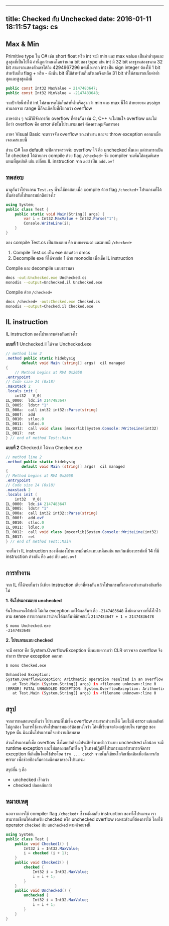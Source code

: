 
---
title: Checked กับ Unchecked
date: 2016-01-11 18:11:57
tags: cs
---

## Max & Min

Primitive type ใน C# เช่น short float หรือ int จะมี min และ max value เป็นค่าต่ำสุดและสูงสุดที่เป็นไปได้ ค่านี้ถูกกำหนดโดยจำนวน bit ของ type เช่น int มี 32 bit เลขฐานสองขนาด 32 bit สามารถแสดงตัวเลขได้ถึง 4294967296 แต่เนื่องจาก int เป็น sign integer ต้องใช้ 1 bit สำหรับเก็บ flag + หรือ - ดังนั้น bit ที่ใช้สำหรับเก็บตัวเลขจึงเหลือ 31 bit ทำให้สามารถเก็บค่าต่ำสุดและสูงสุดดังนี้

```csharp
public const Int32 MaxValue = 2147483647;
public const Int32 MinValue = -2147483648;
```

จากปัจจัยนี้ทำให้ int ไม่สามารถใช้เก็บค่าที่ต่ำหรือสูงกว่า min และ max นี้ได้ ถ้าพยายาม assign ค่านอกจาก range นี้ก็จะเกิดสิ่งที่เรียกกว่า overflow

ภาษาต่าง ๆ จะมีวิธีจัดการกับ overflow ที่ต่างกัน เช่น C, C++ จะไม่สนใจ overflow และไม่ถือว่า overflow คือ error ดังนั้นโปรแกรมเมอร์ ต้องควบคุมจัดการเอง

ภาษา Visual Basic จะตรวจจับ overflow ขณะทำงาน และจะ throw exception ออกมาเมื่อเจอเคสแบบนี้

ส่วน C# โดย default จะปิดการตรวจจับ overflow ไว้ คือ unchecked นั่นเอง แต่สามารถเปิดให้ checked ได้ด้วยการ compile ด้วย flag `/checked+` ซึ่ง compiler จะเพิ่มโค้ดชุดพิเศษแทนที่ชุดปกติ เช่น เปลี่ยน IL instruction จาก `add` เป็น `add.ovf`

## ทดสอบ

มาดูกันว่าโปรแกรม `Test.cs` ที่จะใช้ทดสอบเมื่อ compile ด้วย flag `/checked+` โปรแกรมที่ได้นั้นต่างกับโปรแกรมปกติอย่างไร

``` csharp
using System;
public class Test {
    public static void Main(String[] args) {
        var i = Int32.MaxValue + Int32.Parse("1");
        Console.WriteLine(i);
    }
}
```

ลอง compile Test.cs เป็นสองแบบ คือ แบบธรรมดา และแบบมี `/checked+`

1. Compile Test.cs เป็น exe ก่อนด้วย dmcs
2. Decompile exe ที่ได้จากข้อ 1 ด้วย monodis เพื่อเช็ค IL instruction

Compile และ decompile แบบธรรมดา

``` bash
dmcs -out:Unchecked.exe Unchecked.cs
monodis --output=Unchecked.il Unchecked.exe
```

Compile ด้วย `/checked+`

``` bash
dmcs /checked+ -out:Checked.exe Checked.cs
monodis --output=Checked.il Checked.exe
```

## IL instruction

IL instruction ของโปรแกรมต่างกันอย่างไร

**แบบที่ 1** Unchecked.il ได้จาก Unchecked.exe

``` csharp
// method line 2
.method public static hidebysig
       default void Main (string[] args)  cil managed
{
    // Method begins at RVA 0x2058
.entrypoint
// Code size 24 (0x18)
.maxstack 2
.locals init (
    int32	V_0)
IL_0000:  ldc.i4 2147483647
IL_0005:  ldstr "1"
IL_000a:  call int32 int32::Parse(string)
IL_000f:  add
IL_0010:  stloc.0
IL_0011:  ldloc.0
IL_0012:  call void class [mscorlib]System.Console::WriteLine(int32)
IL_0017:  ret
} // end of method Test::Main
```
**แบบที่ 2** Checked.il ได้จาก Checked.exe

``` csharp
// method line 2
.method public static hidebysig
       default void Main (string[] args)  cil managed
{
// Method begins at RVA 0x2058
.entrypoint
// Code size 24 (0x18)
.maxstack 2
.locals init (
    int32	V_0)
IL_0000:  ldc.i4 2147483647
IL_0005:  ldstr "1"
IL_000a:  call int32 int32::Parse(string)
IL_000f:  add.ovf
IL_0010:  stloc.0
IL_0011:  ldloc.0
IL_0012:  call void class [mscorlib]System.Console::WriteLine(int32)
IL_0017:  ret
} // end of method Test::Main
```

จะเห็นว่า IL instruction ของทั้งสองโปรแกรมมีหน้าแทบเหมือนกัน ยกเว้นเพียงบรรทัดที่ 14 ที่มี instruction ต่างกัน คือ `add` กับ `add.ovf`


## การทำงาน

จาก IL ที่ได้จะเห็นว่า มีเพียง instruction เดียวที่ต่างกัน แล้วโปรแกรมทั้งสองจะทำงานต่างกันหรือไม่

**1. รันโปรแกรมแบบ unchecked**

รันโปรแกรมได้ปกติ ไม่เกิด exception แต่ได้ผลลัพท์ คือ `-2147483648` ซึ่งผิดคาดจากที่ตั้งใจไว้ ตาม sense การบวกเลขเราน่าจะได้ผลลัพท์ลักษณะนี้ `2147483647 + 1 = 21474836478`

``` bash
$ mono Unchecked.exe
-2147483648
```

**2. โปรแกรมแบบ checked**

จะมี error คือ System.OverflowException ซึ่งหมายความว่า CLR ตรวจเจอ overflow จึงทำการ throw exception ออกมา

``` bash
$ mono Checked.exe

Unhandled Exception:
System.OverflowException: Arithmetic operation resulted in an overflow.
   at Test.Main (System.String[] args) in <filename unknown>:line 0
[ERROR] FATAL UNHANDLED EXCEPTION: System.OverflowException: Arithmetic operation resulted in an overflow.
   at Test.Main (System.String[] args) in <filename unknown>:line 0
```

## สรุป

จากการทดสอบจะเห็นว่า โปรแกรมที่ไม่เช็ค overflow สามารถทำงานได้ โดยไม่มี error แต่ผลลัพท์ไม่ถูกต้อง ในการใช้งานจริงโปรแกรมเมอร์ต้องแน่ใจว่า โค้ดที่เขียนจะต้องอยู่ภายใน range ของ type นั้น มิฉะนั้นโปรแกรมก็จะทำงานผิดพลาด

ส่วนโปรแกรมที่เช็ค overflow ซึ่งโดยปกติจะมีประสิทธิภาพต่ำกว่าแบบ unchecked เล็กน้อย จะมี runtime exception และไม่แสดงผลลัพท์ใด ๆ ในทางปฏิบัติโปรแกรมเมอร์สามารถจัดการ exception ที่เกิดขึ้นโดยใช้ประโยค `try ... catch` จากนั้นก็เขียนโลจิกเพิ่มเติมเพื่อกัดการกับ error เพื่อช่วยป้องกันความผิดพลาดของโปรแกรม

สรุปสั้น ๆ คือ

- unchecked เร็วกว่า
- checked ปลอดภัยกว่า


## หมายเหตุ

นอกจากการใช้ compiler flag `/checked+` ซึ่งจะมีผลกับ instruction ของทั้งโปรแกรม เราสามารถเขียนโค้ดสำหรับ checked หรือ unchecked overflow เฉพาะส่วนที่ต้องการได้ โดยใช้ operator `checked` กับ `unchecked` ตามตัวอย่างนี้

```csharp
using System;
public class Test {
    public void Checked1() {
        Int32 i = Int32.MaxValue;
        i = checked (i + 1);
    }
    public void Checked2() {
        checked {
            Int32 i = Int32.MaxValue;
            i = i + 1;
        }
    }
    public void Unchecked() {
        unchecked {
            Int32 i = Int32.MaxValue;
            i = i + 1;
        }
    }
}
```

